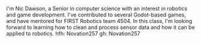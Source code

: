 I'm Nic Dawson, a Senior in computer science with an interest in robotics and game development. I've contributed to several Godot-based games, and have mentored for FIRST Robotics team 4504. In this class, I'm looking forward to learning how to clean and process sensor data and how it can be applied to robotics.
hfh: Novation257
gh: Novation257
